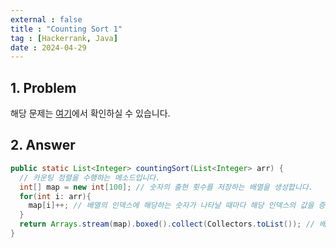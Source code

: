 ```yaml
---
external : false
title : "Counting Sort 1"
tag : [Hackerrank, Java]
date : 2024-04-29
---
```


## 1. Problem

해당 문제는 [여기](https://www.hackerrank.com/challenges/countingsort1/problem?isFullScreen=true)에서 확인하실 수 있습니다.

## 2. Answer

```java
public static List<Integer> countingSort(List<Integer> arr) {
  // 카운팅 정렬을 수행하는 메소드입니다.
  int[] map = new int[100]; // 숫자의 출현 횟수를 저장하는 배열을 생성합니다.
  for(int i: arr){
    map[i]++; // 배열의 인덱스에 해당하는 숫자가 나타날 때마다 해당 인덱스의 값을 증가시킵니다.
  }
  return Arrays.stream(map).boxed().collect(Collectors.toList()); // 배열을 리스트로 변환하여 반환합니다.
}
```
